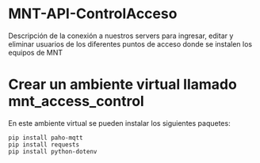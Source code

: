 # MNT-API-ControlAcceso
Descripción de la conexión a nuestros servers para ingresar, editar y eliminar usuarios de los diferentes puntos de acceso donde se instalen los equipos de MNT


# Crear un ambiente virtual llamado mnt_access_control
En este ambiente virtual se pueden instalar los siguientes paquetes:

```
pip install paho-mqtt
pip install requests
pip install python-dotenv
```